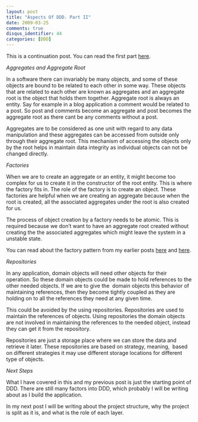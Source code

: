 ```yaml
---
layout: post
title: "Aspects Of DDD. Part II"
date: 2009-03-25
comments: true
disqus_identifier: 44
categories: [DDD]
---
```

This is a continuation post. You can read the first part
[here](http://www.simplyvinay.com/Post/43/Aspects-Of-DDD.-Part-I.aspx).

*Aggregates and Aggregate Root*

In a software there can invariably be many objects, and some of these
objects are bound to be related to each other in some way. These objects
that are related to each other are known as aggregates and an aggregate
root is the object that holds them together. Aggregate root is always an
entity. Say for example in a blog application a comment would be related
to a post. So post and comments become an aggregate and post becomes the
aggregate root as there cant be any comments without a post.

Aggregates are to be considered as one unit with regard to any data
manipulation and these aggregates can be accessed from outside only
through their aggregate root. This mechanism of accessing the objects
only by the root helps in maintain data integrity as individual objects
can not be changed directly.

*Factories*

When we are to create an aggregate or an entity, it might become too
complex for us to create it in the constructor of the root entity. This
is where the factory fits in. The role of the factory is to create an
object. These factories are helpful when we are creating an aggregate
because when the root is created, all the associated aggregates under
the root is also created for us.

The process of object creation by a factory needs to be atomic. This is
required because we don’t want to have an aggregate root created without
creating the the associated aggregates which might leave the system in a
unstable state.

You can read about the factory pattern from my earlier posts
[here](http://www.simplyvinay.com/Post/25/Design-Patterns-For-Dummies.-The-Factory-Method-Pattern.aspx)
and
[here](http://www.simplyvinay.com/Post/27/Design-Patterns-for-Dummies.-The-Abstract-Factory-Pattern.aspx).

*Repositories*

In any application, domain objects will need other objects for their
operation. So these domain objects could be made to hold references to
the other needed objects. If we are to give the  domain objects this
behavior of maintaining references, then they become tightly coupled as
they are holding on to all the references they need at any given time.

This could be avoided by the using repositories. Repositories are used
to maintain the references of objects. Using repositories the domain
objects are not involved in maintaining the references to the needed
object, instead they can get it from the repository.

Repositories are just a storage place where we can store the data and
retrieve it later. These repositories are based on strategy, meaning, 
based on different strategies it may use different storage locations for
different type of objects.

*Next Steps*

What I have covered in this and my previous post is just the starting
point of DDD. There are still many factors into DDD, which probably I
will be writing about as I build the application.

In my next post I will be writing about the project structure, why the
project is split as it is, and what is the role of each layer.

